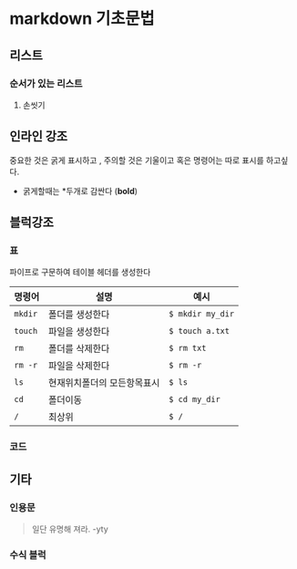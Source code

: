 # markdown 기초문법 

## 리스트

### 순서가 있는 리스트 
1. 손씻기 
   






## 인라인 강조 
중요한 것은 굵게 표시하고 , 주의할 것은 기울이고 혹은 명령어는 따로 표시를 하고싶다.
- 굵게할때는 *두개로 감싼다 (**bold**)


## 블럭강조 

### 표 
파이프로 구문하여 테이블 헤더를 생성한다

|명령어|설명|예시|
|-|-|-|
|`mkdir`|폴더를 생성한다|`$ mkdir my_dir`|
|`touch`|파일을 생성한다|`$ touch a.txt`|
|`rm`| 폴더를 삭제한다 |`$ rm txt`|
|`rm -r`|파일을 삭제한다|`$ rm -r`|
|`ls`|현재위치폴더의 모든항목표시|`$ ls`|
|`cd`|폴더이동|`$ cd my_dir`|
|`/`| 최상위|`$ /`|



### 코드

## 기타

### 인용문 

>일단 유명해 져라.
> -yty
>


### 수식 블럭 

